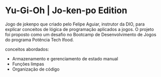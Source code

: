 # Yu-Gi-Oh | Jo-ken-po Edition

Jogo de jokenpo que criado pelo Felipe Aguiar, instrutor da DIO, para explicar conceitos de lógica de programação aplicados a jogos.
O projeto foi proposto como um desafio no Bootcamp de Desenvolvimento de Jogos do programa Potência Tech Ifood.

conceitos abordados:

- Armazenamento e gerenciamento de estado manual
- Funções limpas
- Organização de código
